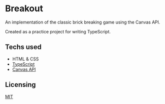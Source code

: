 # Breakout

An implementation of the classic brick breaking game using the Canvas API.

Created as a practice project for writing TypeScript.

## Techs used

- HTML & CSS
- [TypeScript](https://www.typescriptlang.org/)
- [Canvas API](https://developer.mozilla.org/en-US/docs/Web/API/Canvas_API)

## Licensing

[MIT](/LICENSE)